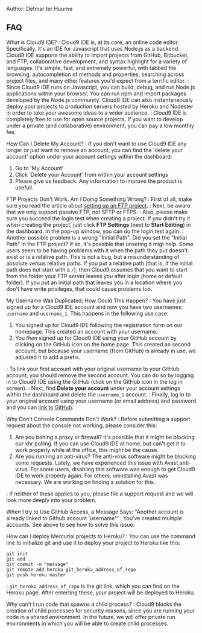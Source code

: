 Author: Detmar ter Huurne

## FAQ

What is Cloud9 IDE?
:   Cloud9 IDE is, at its core, an online code editor. Specifically, it's an IDE for Javascript that uses Node.js as a backend. Cloud9 IDE supports the ability to import projects from GitHub, Bitbucket, and FTP, collaborative development, and syntax highlight for a variety of languages. It's simple, fast, and extremely powerful, with tabbed file browsing, autocompletion of methods and properties, searching across project files, and many other features you'd expect from a terrific editor.
:   Since Cloud9 IDE runs on Javascript, you can build, debug, and run Node.js applications within your browser. You can run npm and import packages developed by the Node.js community. Cloud9 IDE can also instantaneously deploy your projects to production servers hosted by Heroku and Nodester in order to take your awesome ideas to a wider audience.
:   Cloud9 IDE is completely free to use for open source projects. If you want to develop under a private (and collaborative) environment, you can pay a low monthly fee.

How Can I Delete My Account?
: If you don't want to use Cloud9 IDE any longer or just want to remove an account, you can find the 'delete your account' option under your account settings within the dashboard:  
  1. Go to 'My Account'  
  2. Click 'Delete your Account' from within your account settings  
  3. Please give us feedback. Any information to improve the product is usefull.

FTP Projects Don't Work. Am I Doing Something Wrong?
: First of all, make sure you read the article about [setting up an FTP project](ftp_projects.html).
: Next, be aware that we only support passive FTP, not SFTP or FTPS.
: Also, please make sure you succeed the login test when creating a project. If you didn't try it when creating the project, just click **FTP Settings** (next to **Start Editing**) in the dashboard. In the pop-up window, you can do the login test again.
: Another possible problem is a wrong "Initial Path". Did you set the "Initial Path" in the FTP project? If so, it's possible that unseting it migt help. Some users seem to be having problems with it when the path they put doesn't exist or is a relative path. This is not a bug, but a misunderstanding of absolute versus relative paths. If you put a relative path (that is, if the initial path does not start with a `/`), then Cloud9 assumes that you want to start from the folder your FTP server leaves you after login (home or default folder). If you put an initial path that leaves you in a location where you don't have write privileges, that could cause problems too.

My Username Was Duplicated; How Could This Happen?
: You have just signed up for a Cloud9 IDE account and now you have two usernames: `username` and `username_1`. This happens in the following use case:  
1. You signed up for Cloud9 IDE following the registration form on our homepage. This created an account with your username.
2. You _then_ signed up for Cloud9 IDE using your GitHub account by clicking on the GitHub icon on the home page. This created an second account, but because your username (from GitHub) is already in use, we adjusted it to add a prefix. 

: To link your first account with your original username to your GitHub account, you should remove the second account. You can do so by logging in to Cloud9 IDE using the GitHub (click on the GitHub icon in the log in screen).
: Next, find **Delete your account** under your account settings within the dashboard and delete the `username_1` account.
: Finally, log in to your original account using your username (or email address) and password and you can [link to GitHub](setting_up_github_project.html).

Why Don't Console Commands Don't Work?
: Before submitting a support request about the console not working, please consider this:  
1. Are you behing a proxy or firewall? It's possible that it might be blocking our xhr polling. If you can use Cloud9 IDE at home, but can't get it to work properly while at the office, this might be the cause.
2. Are you running an anti-virus? The anti-virus software might be blocking some requests. Lately, we have experienced this issue with Avast anti-virus. For some users, disabling this software was enough to get Cloud9 IDE to work properly again. For others, uninstalling Avast was necessary. We are working on finding a solution for this.

: If neither of these applies to you, please file a support request and we will look more deeply into your problem.
 
When I try to Use GitHub Access, a Message Says: "Another account is already linked to Github account 'username'"
: You've created multiple accounts. See above to see how to solve this issue.

How can I deploy Mercurial projects to Heroku?
: You can use the command line to initialize git and use it to deploy your project to Heroku like this:

	git init 
	git add . 
	git commit -m "message" 
	git remote add heroku git_heroku_address_of_repo
	git push heroku master

: `git_heroku_address_of_repo` is the git link, which you can find on the Heroku page. After enterting these, your project will be deployed to Heroku.

Why can't I run code that spawns a child process?
:  Cloud9 blocks the creation of child processes for security reasons, since you are running your code in a shared environment. In the future, we will offer private run environments in which you will be able to create child processes.